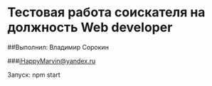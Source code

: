 # Тестовая работа соискателя на должность Web developer

##Выполнил: Владимир Сорокин

###iHappyMarvin@yandex.ru

Запуск: npm start
